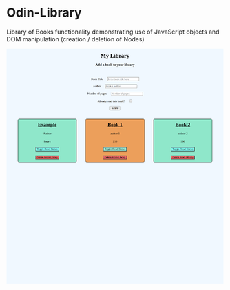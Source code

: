# Odin-Library
Library of Books functionality demonstrating use of JavaScript objects and DOM manipulation (creation / deletion of Nodes)

![screenshot](./images/screenshot.png)
